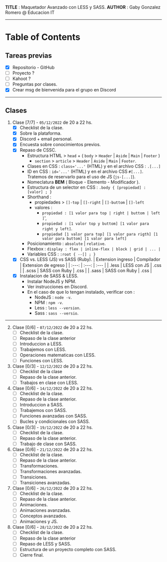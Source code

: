 **TITLE** : Maquetador Avanzado con LESS y SASS.
**AUTHOR** : Gaby Gonzalez Romero @ Educacion IT

---
# Table of Contents
## Tareas previas

- [X] Repositorio - GitHub
- [ ] Proyecto ?
- [ ] Kahoot ?
- [ ] Preguntas por clases.
- [X] Crear msg de bienvenida para el grupo en Discord

---
## Clases
1. Clase [7/7] - `05/12/2022` de 20 a 22 hs.
    - [X] Checklist de la clase.
    - [X] Sobre la plataforma.
    - [X] Discord + email personal.
    - [X] Encuesta sobre conocimientos previos.
    - [X] Repaso de CSSC.
        - Estructura HTML > `head` + ( `body` > `Header` | `Aside` | `Main` | `Footer` )
            - `section` > `article` > `Header` | `Aside` | `Main` | `Footer`.
        - Clases en CSS : `class='...'` (HTML) y en el archivo CSS : `.[...]`
        - ID en CSS : `id='...'` (HTML) y en el archivo CSS `#[...]`. Tratemos de reservarlo para el uso de JS (`js-[...]`). 
        - Nomeclatura **BEM** ( Bloque - Elemento - Modificador ).
        - Estructura de un selector en CSS : `.body { [propiedad] : [valor] ; }`
        - Shorthand :
            - propiedades > `[]-top` | `[]-right` | `[]-buttom` | `[]-left`
            - valores :
                - `propiedad : [1 valor para top | right | buttom | left ]`',
                - `propiedad : [1 valor top y buttom] [1 valor para right y left]`.
                - `propiedad [1 valor para top] [1 valor para rigth] [1 valor para buttom] [1 valor para left]`
        - Posicionamiento : `absolute` | `relative`.
        - Flexbox : `display : flex | inline-flex | block | grid | ... |`
        - Variables CSS : `:root { --[] ; }`
    - [X] CSS vs. LESS (JS) vs SASS (Ruby).
        | Extension ingreso | Compilador    | Extension de egreso   |
        | :---:             | :---:         | :---                  |
        | .less             | LESS con JS   | .css                  |
        | .scss             | SASS con Ruby | .css                  |
        | .sass             | SASS con Ruby | .css                  |
    - [X] Instalacion de SASS & LESS.
        - Instalar NodeJS y NPM.
        - Ver instrucciones en Discord.
        - En el caso de que lo tengan instalado, verificar con :
            - NodeJS : `node -v`.
            - NPM : `npm -v`.
            - Less : `less --version`.
            - Sass : `sass --versio`.
---
2. Clase [0/6] - `07/12/2022` de 20 a 22 hs.
    - [ ] Checklist de la clase.
    - [ ] Repaso de la clase anterior
    - [ ] Introduccion a LESS.
    - [ ] Trabajemos con LESS.
    - [ ] Operaciones matematicas con LESS.
    - [ ] Funciones con LESS.

3. Clase [0/3] - `12/12/2022` de 20 a 22 hs.
    - [ ] Checklist de la clase
    - [ ] Repaso de la clase anterior.
    - [ ] Trabajos en clase con LESS.

4. Clase [0/6] - `14/12/2022` de 20 a 22 hs.
    - [ ] Checklist de la clase.
    - [ ] Repaso de la clase anterior.
    - [ ] Introduccion a SASS.
    - [ ] Trabajemos con SASS.
    - [ ] Funciones avanzadas con SASS.
    - [ ] Bucles y condicionales con SASS.

5. Clase [0/3] - `19/12/2022` de 20 a 22 hs.
    - [ ] Checklist de la clase.
    - [ ] Repaso de la clase anterior.
    - [ ] Trabajo de clase con SASS.

6. Clase [0/6] - `21/12/2022` de 20 a 22 hs. 
    - [ ] Checklist de la clase.
    - [ ] Repaso de la clase anterior.
    - [ ] Transformaciones.
    - [ ] Transformaciones avanzadas.
    - [ ] Transiciones.
    - [ ] Transiciones avanzadas.

7. Clase [0/6] - `26/12/2022` de 20 a 22 hs.
    - [ ] Checklist de la clase.
    - [ ] Repaso de la clase anterior.
    - [ ] Animaciones.
    - [ ] Animaciones avanzadas.
    - [ ] Conceptos avanzados.
    - [ ] Animaciones y JS.

8. Clase [0/6] - `28/12/2022` de 20 a 22 hs.
    - [ ] Checklist de la clase.
    - [ ] Repaso de la clase anterior
    - [ ] Repaso de LESS y SASS.
    - [ ] Estructura de un proyecto completo con SASS.
    - [ ] Cierre final.
